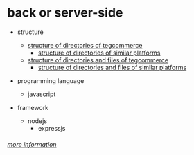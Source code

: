 # back or server-side

* structure
  * [structure of directories of tegcommerce](https://github.com/tegcommerce/tegcommerce-requirement/blob/master/page/tree-of-directories/structure-of-directories-of-tegcommerce.md)
    * [structure of directories of similar platforms](https://github.com/tegcommerce/tegcommerce-requirement/blob/master/page/tree-of-directories/structure-of-directories-of-similar-platforms.md)
  * [structure of directories and files of tegcommerce](https://github.com/tegcommerce/tegcommerce-requirement/blob/master/page/tree-of-directories-and-files/structure-of-directories-and-files-of-tegcommerce.md)
    * [structure of directories and files of similar platforms](https://github.com/tegcommerce/tegcommerce-requirement/blob/master/page/tree-of-directories-and-files/structure-of-directories-and-files-of-similar-platforms.md)

* programming language
  * javascript

* framework
  * nodejs
    * expressjs

###### [more information](https://github.com/tegcommerce/tegcommerce-requirement)
